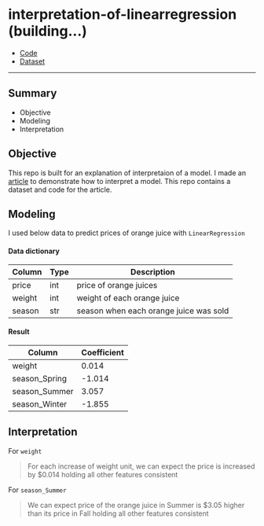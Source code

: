 # interpretation-of-linearregression (building...)

* [Code](https://github.com/noah992/interpretation-of-linearregression/blob/main/code/interpretation-of-linearregression.ipynb)
* [Dataset](https://github.com/noah992/interpretation-of-linearregression/blob/main/data/orange_juice.csv)

---

## Summary

* Objective
* Modeling
* Interpretation


## Objective

This repo is built for an explanation of interpretaion of a model.
I made an [article](https://noah992.medium.com/how-to-interpret-a-linearregression-model-data-science-26ba4440a1a1) to demonstrate how to interpret a model. This repo contains a dataset and code for the article.


## Modeling
I used below data to predict prices of orange juice with `LinearRegression`

#### Data dictionary
|Column|Type|Description|
|-|-|-|
|price|int|price of orange juices|
|weight|int|weight of each orange juice|
|season|str|season when each orange juice was sold|

#### Result
|Column|Coefficient|
|-|-|
|weight|0.014|
|season_Spring|-1.014|
|season_Summer|3.057|
|season_Winter|-1.855|


## Interpretation

For `weight`
> For each increase of weight unit, we can expect the price is increased by $0.014 holding all other features consistent

For `season_Summer`
> We can expect price of the orange juice in Summer is $3.05 higher than its price in Fall holding all other features consistent
